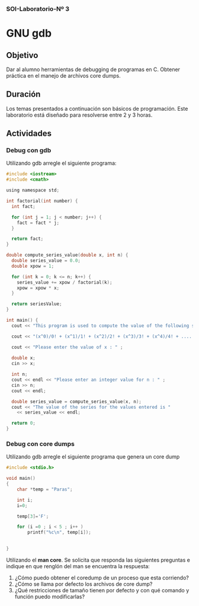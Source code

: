 ### SOI-Laboratorio-Nº 3
# GNU gdb

## Objetivo
Dar al alumno herramientas de debugging de programas en C. Obtener práctica en el manejo de archivos core dumps.

## Duración
Los temas presentados a continuación son básicos de programación. Este laboratorio está diseñado para resolverse entre 2 y 3 horas.

## Actividades

### Debug con gdb

Utilizando gdb arregle el siguiente programa:
``` C
#include <iostream>
#include <cmath>

using namespace std;

int factorial(int number) {
  int fact;

  for (int j = 1; j < number; j++) {
    fact = fact * j;
  }

  return fact;
}

double compute_series_value(double x, int n) {
  double series_value = 0.0;
  double xpow = 1;

  for (int k = 0; k <= n; k++) {
    series_value += xpow / factorial(k);
    xpow = xpow * x;
  }

  return seriesValue;
}

int main() {
  cout << "This program is used to compute the value of the following series : " << endl;

  cout << "(x^0)/0! + (x^1)/1! + (x^2)/2! + (x^3)/3! + (x^4)/4! + ........ + (x^n)/n! " << endl;

  cout << "Please enter the value of x : " ;
  
  double x;
  cin >> x;

  int n;
  cout << endl << "Please enter an integer value for n : " ;
  cin >> n;
  cout << endl;

  double series_value = compute_series_value(x, n);
  cout << "The value of the series for the values entered is " 
    << series_value << endl;

  return 0;
}
```
### Debug con core dumps
Utilizando gdb arregle el siguiente programa que genera un core dump

```C
#include <stdio.h>

void main()
{
    char *temp = "Paras";

    int i;
    i=0;

    temp[3]='F';

    for (i =0 ; i < 5 ; i++ )
        printf("%c\n", temp[i]);

    
} 
```


Utilizando el **man core**. Se solicita que responda las siguientes preguntas e indique en que renglón del man se encuentra la respuesta:

1. ¿Cómo puedo obtener el coredump de un proceso que esta corriendo? 
2. ¿Cómo se llama por defecto los archivos de core dump?
3. ¿Qué restricciones de tamaño tienen por defecto y con qué comando y función puedo modificarlas?


